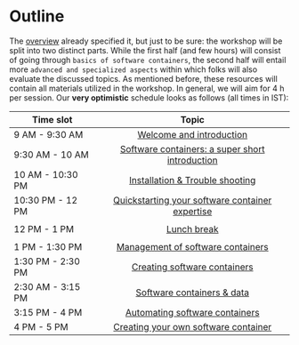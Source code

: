 # Outline

The [overview]() already specified it, but just to be sure: the workshop will be split into two distinct parts. While the first half (and few hours) will consist of going through `basics of software containers`, the second half will entail more `advanced and specialized aspects` within which folks will also evaluate the discussed topics. As mentioned before, these resources will contain all materials utilized in the workshop. In general, we will aim for 4 h per session. Our **very optimistic** schedule looks as follows (all times in IST): 

| Time slot         | Topic | 
|--------------|:-----:|
| 9 AM - 9:30 AM |  [Welcome and introduction]() |
| 9:30 AM - 10 AM |  [Software containers: a super short introduction]() |
| 10 AM - 10:30 PM |  [Installation & Trouble shooting]() |
| 10:30 PM - 12 PM |  [Quickstarting your software container expertise]() |
|  |  |
| 12 PM - 1 PM |  [Lunch break]() |
|  |  |
| 1 PM - 1:30 PM |  [Management of software containers]() |
| 1:30 PM - 2:30 PM |  [Creating software containers]() |
| 2:30 AM - 3:15 PM |  [Software containers & data]() |
| 3:15 PM - 4 PM |  [Automating software containers]() |
| 4 PM - 5 PM |  [Creating your own software container]() |